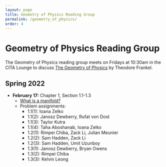 ```yaml
---
layout: page
title: Geometry of Physics Reading Group
permalink: /geometry_of_physics/
order: 4
---
```


Geometry of Physics Reading Group
=================================


The Geometry of Physics reading group meets on Fridays at 10:30am in the CITA Lounge to discuss [The Geometry of Physics][geomBook] by Theodore Frankel.

Spring 2022
-----------

- **February 17:** Chapter 1, Section 1.1-1.3
	- [What is a manifold?][manifold]
	- Problem assignments:
		- 1.1(1): Ioana Zelko
		- 1.1(2): Janosz Dewberry, Rufat von Dost
		- 1.1(3): Taylor Kutra
		- 1.1(4): Taha Aboshanab, Ioana Zelko
		- 1.2(1): Rimpei Chiba, Zack Li, Julian Meunier
		- 1.2(2): Sam Hadden, Zack Li
		- 1.2(3): Sam Hadden, Umit Uzunboy
		- 1.3(1): Janosz Dewberry, Bryan Owens
		- 1.3(2): Rimpei Chiba
		- 1.3(3): Kelvin Leong


[geomBook]: https://www.cambridge.org/core/books/geometry-of-physics/94894F70DB22055BD7BC2B84C135ABAF
[manifold]: https://www.youtube.com/watch?v=zIjBArHTPZ4&ab_channel=GeometryForPhysicists

